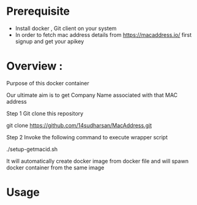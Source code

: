 # Prerequisite
* Install docker , Git client on your system
* In order to fetch mac address details from https://macaddress.io/ first signup and get your apikey



# Overview :

Purpose of this docker container
 
Our ultimate aim is to get Company Name associated with that MAC address

Step 1 Git clone this repository

git clone https://github.com/14sudharsan/MacAddress.git

Step 2 Invoke the following command to execute wrapper script

./setup-getmacid.sh

It will automatically create docker image from docker file and will spawn docker container from the same image 

# Usage














